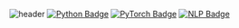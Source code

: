 ![header](https://capsule-render.vercel.app/api?type=soft&color=auto&height=300&section=header&text=capsule%20render&fontSize=90)
[![Python Badge](https://img.shields.io/badge/Python-3776AB?style=for-the-badge&logo=python&logoColor=white)](https://www.python.org/)
[![PyTorch Badge](https://img.shields.io/badge/PyTorch-EE4C2C?style=for-the-badge&logo=pytorch&logoColor=white)](https://pytorch.org/)
[![NLP Badge](https://img.shields.io/badge/NLP-4B0082?style=for-the-badge&logo=natural-language-processing&logoColor=white)](https://en.wikipedia.org/wiki/Natural_language_processing)

<!--
**kkyo9753/kkyo9753** is a ✨ _special_ ✨ repository because its `README.md` (this file) appears on your GitHub profile.

Here are some ideas to get you started:

- 🔭 I’m currently working on ...
- 🌱 I’m currently learning ...
- 👯 I’m looking to collaborate on ...
- 🤔 I’m looking for help with ...
- 💬 Ask me about ...
- 📫 How to reach me: ...
- 😄 Pronouns: ...
- ⚡ Fun fact: ...
-->

